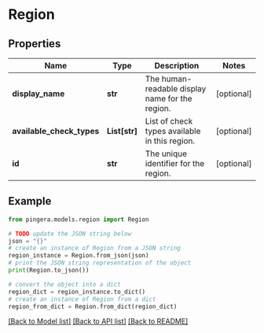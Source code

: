 # Region


## Properties

Name | Type | Description | Notes
------------ | ------------- | ------------- | -------------
**display_name** | **str** | The human-readable display name for the region. | [optional] 
**available_check_types** | **List[str]** | List of check types available in this region. | [optional] 
**id** | **str** | The unique identifier for the region. | [optional] 

## Example

```python
from pingera.models.region import Region

# TODO update the JSON string below
json = "{}"
# create an instance of Region from a JSON string
region_instance = Region.from_json(json)
# print the JSON string representation of the object
print(Region.to_json())

# convert the object into a dict
region_dict = region_instance.to_dict()
# create an instance of Region from a dict
region_from_dict = Region.from_dict(region_dict)
```
[[Back to Model list]](../README.md#documentation-for-models) [[Back to API list]](../README.md#documentation-for-api-endpoints) [[Back to README]](../README.md)


